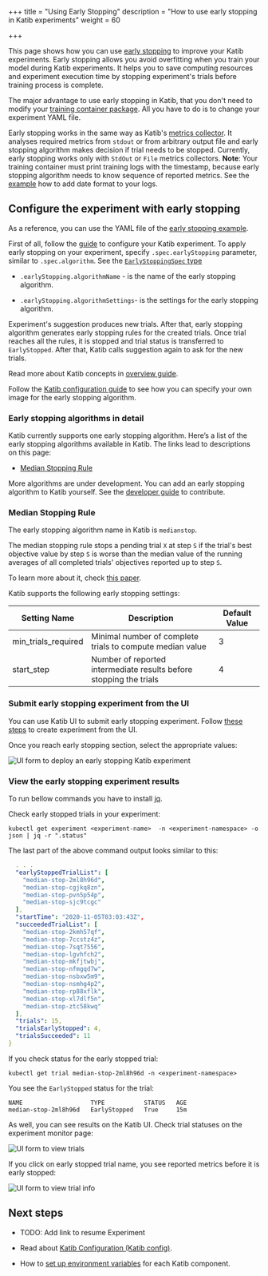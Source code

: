 +++
title = "Using Early Stopping"
description = "How to use early stopping in Katib experiments"
weight = 60
                    
+++

This page shows how you can use
[early stopping](https://en.wikipedia.org/wiki/Early_stopping) to improve your
Katib experiments.
Early stopping allows you avoid overfitting when you train your model
during Katib experiments.
It helps you to save computing resources and experiment execution time by
stopping experiment's trials before training process is complete.

The major advantage to use early stopping in Katib, that you don't need to modify
your [training container package](/docs/components/hyperparameter-tuning/experiment/#packaging-your-training-code-in-a-container-image).
All you have to do is to change your experiment YAML file.

Early stopping works in the same way as Katib's
[metrics collector](http://localhost:1313/docs/components/hyperparameter-tuning/experiment/#metrics-collector).
It analyses required metrics from `stdout` or from arbitrary output file and
early stopping algorithm makes decision if trial needs to be stopped. Currently, early stopping
works only with `StdOut` or `File` metrics collectors. **Note**: Your
training container must print training logs with the timestamp, because early
stopping algorithm needs to know sequence of reported metrics. See the
[example](https://github.com/kubeflow/katib/blob/master/examples/v1beta1/mxnet-mnist/mnist.py#L36)
how to add date format to your logs.

## Configure the experiment with early stopping

As a reference, you can use the YAML file of the
[early stopping example](https://github.com/kubeflow/katib/blob/master/examples/v1beta1/early-stopping/median-stop.yaml).

First of all, follow the [guide](/docs/components/hyperparameter-tuning/experiment/#configuring-the-experiment)
to configure your Katib experiment.
To apply early stopping on your experiment, specify `.spec.earlyStopping`
parameter, similar to `.spec.algorithm`. See the
[`EarlyStoppingSpec` type](https://github.com/kubeflow/katib/blob/master/pkg/apis/controller/common/v1beta1/common_types.go#L43-L58)

- `.earlyStopping.algorithmName` - is the name of the early stopping algorithm.

- `.earlyStopping.algorithmSettings`- is the settings for the early stopping algorithm.

Experiment's suggestion produces new trials. After that, early stopping
algorithm generates early stopping rules for the created trials.
Once trial reaches all the rules, it is stopped and trial status is
transferred to `EarlyStopped`.
After that, Katib calls suggestion again to ask for the new trials.

Read more about Katib concepts
in [overview guide](/docs/components/hyperparameter-tuning/overview/#katib-concepts).

Follow the
[Katib configuration guide](/docs/components/hyperparameter-tuning/katib-config/#early-stopping-settings)
to see how you can specify your own image for the early stopping algorithm.

### Early stopping algorithms in detail

Katib currently supports one early stopping algorithm.
Here’s a list of the early stopping algorithms available in Katib.
The links lead to descriptions on this page:

- [Median Stopping Rule](#median-stopping-rule)

More algorithms are under development. You can add an early stopping algorithm
to Katib yourself. See the
[developer guide](https://github.com/kubeflow/katib/blob/master/docs/developer-guide.md) to contribute.

<a id="median-stopping-rule"></a>

### Median Stopping Rule

The early stopping algorithm name in Katib is `medianstop`.

The median stopping rule stops a pending trial `X` at step `S` if the trial's
best objective value by step `S` is worse than the median value of the running
averages of all completed trials' objectives reported up to step `S`.

To learn more about it, check [this paper](https://static.googleusercontent.com/media/research.google.com/en//pubs/archive/46180.pdf).

Katib supports the following early stopping settings:

<div class="table-responsive">
  <table class="table table-bordered">
    <thead class="thead-light">
      <tr>
        <th>Setting Name</th>
        <th>Description</th>
        <th>Default Value</th>
      </tr>
    </thead>
    <tbody>
      <tr>
        <td>min_trials_required</td>
        <td>Minimal number of complete trials to compute median value</td>
        <td>3</td>
      </tr>
      <tr>
        <td>start_step</td>
        <td>Number of reported intermediate results before stopping the trials</td>
        <td>4</td>
      </tr>
    </tbody>
  </table>
</div>

### Submit early stopping experiment from the UI

You can use Katib UI to submit early stopping experiment.
Follow
[these steps](/docs/components/hyperparameter-tuning/experiment/#running-the-experiment-from-the-katib-ui)
to create experiment from the UI.

Once you reach early stopping section, select the appropriate values:

<img src="/docs/images/katib/katib-early-stopping-parameter.png"
  alt="UI form to deploy an early stopping Katib experiment"
  class="mt-3 mb-3 border border-info rounded">

### View the early stopping experiment results

To run bellow commands you have to install [jq](https://stedolan.github.io/jq/download/).

Check early stopped trials in your experiment:

```shell
kubectl get experiment <experiment-name>  -n <experiment-namespace> -o json | jq -r ".status"
```

The last part of the above command output looks similar to this:

```yaml
  . . .
  "earlyStoppedTrialList": [
    "median-stop-2ml8h96d",
    "median-stop-cgjkq8zn",
    "median-stop-pvn5p54p",
    "median-stop-sjc9tcgc"
  ],
  "startTime": "2020-11-05T03:03:43Z",
  "succeededTrialList": [
    "median-stop-2kmh57qf",
    "median-stop-7ccstz4z",
    "median-stop-7sqt7556",
    "median-stop-lgvhfch2",
    "median-stop-mkfjtwbj",
    "median-stop-nfmgqd7w",
    "median-stop-nsbxw5m9",
    "median-stop-nsmhg4p2",
    "median-stop-rp88xflk",
    "median-stop-xl7dlf5n",
    "median-stop-ztc58kwq"
  ],
  "trials": 15,
  "trialsEarlyStopped": 4,
  "trialsSucceeded": 11
}
```

If you check status for the early stopped trial:

```shell
kubectl get trial median-stop-2ml8h96d -n <experiment-namespace>
```

You see the `EarlyStopped` status for the trial:

```shell
NAME                   TYPE           STATUS   AGE
median-stop-2ml8h96d   EarlyStopped   True     15m
```

As well, you can see results on the Katib UI.
Check trial statuses on the experiment monitor page:

<img src="/docs/images/katib/katib-early-stopping-trials.png"
  alt="UI form to view trials"
  class="mt-3 mb-3 border border-info rounded">

If you click on early stopped trial name, you see reported metrics before it
is early stopped:

<img src="/docs/images/katib/katib-early-stopping-trial-info.png"
  alt="UI form to view trial info"
  class="mt-3 mb-3 border border-info rounded">

## Next steps

- TODO: Add link to resume Experiment

- Read about [Katib Configuration (Katib config)](/docs/components/katib/katib-config/).

- How to [set up environment variables](/docs/components/katib/env-variables/) for each Katib component.
